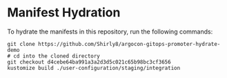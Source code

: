 # Manifest Hydration

To hydrate the manifests in this repository, run the following commands:

```shell
git clone https://github.com/Shirly8/argocon-gitops-promoter-hydrate-demo
# cd into the cloned directory
git checkout d4cebe64ba991a3a2d3d5c021c65b98bc3cf3656
kustomize build ./user-configuration/staging/integration
```
